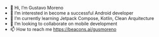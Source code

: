 - 👋 Hi, I’m Gustavo Moreno
- 👀 I’m interested in become a successful Android developer
- 🌱 I’m currently learning Jetpack Compose, Kotlin, Clean Arquitecture
- 💞️ I’m looking to collaborate on mobile development
- 📫 How to reach me https://beacons.ai/gusmoreno

<!---
gustamor/gustamor is a ✨ special ✨ repository because its `README.md` (this file) appears on your GitHub profile.
You can click the Preview link to take a look at your changes.
--->
